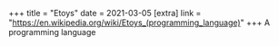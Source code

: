 +++
title = "Etoys"
date = 2021-03-05
[extra]
link = "https://en.wikipedia.org/wiki/Etoys_(programming_language)"
+++
A programming language

